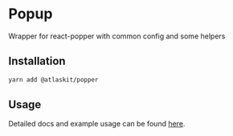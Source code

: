 # Popup

Wrapper for react-popper with common config and some helpers

## Installation

```sh
yarn add @atlaskit/popper
```

## Usage

Detailed docs and example usage can be found [here](https://atlaskit.atlassian.com/packages/core/popper).
